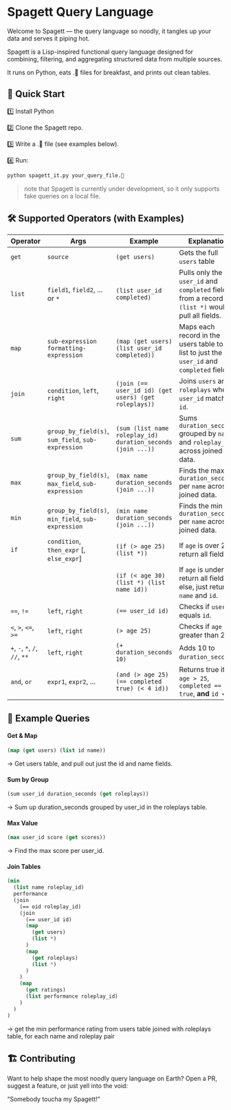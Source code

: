 # Spagett Query Language
Welcome to Spagett — the query language so noodly, it tangles up your data and serves it piping hot.

Spagett is a Lisp-inspired functional query language designed for combining, filtering, and aggregating structured data from multiple sources.

It runs on Python, eats .🍝 files for breakfast, and prints out clean tables.

## 🚀 Quick Start
1️⃣ Install Python

2️⃣ Clone the Spagett repo.

3️⃣ Write a .🍝 file (see examples below).

4️⃣ Run:
```bash
python spagett_it.py your_query_file.🍝
```

> note that Spagett is currently under development, so it only supports fake queries on a local file.

## 🛠️ Supported Operators (with Examples)

| **Operator**        | **Args**                                                                  | **Example**                                                                                         | **Explanation**                                                                                                                                                                                                                                     |
|---------------------|---------------------------------------------------------------------------|-----------------------------------------------------------------------------------------------------|-----------------------------------------------------------------------------------------------------------------------------------------------------------------------------------------------------------------------------------------------------|
| `get`              | `source`                                             | `(get users)`                                                                                       | Gets the full `users` table                                                                                                                                                                               |
| `list`             | `field1`, `field2`, ... or `*`                                            | `(list user_id completed)`                                                                          | Pulls only the `user_id` and `completed` fields from a record. `(list *)` would pull all fields.                                                                                                                                                   |
| `map`             | `sub-expression` `formatting-expression`                                                          | `(map (get users) (list user_id completed))`                                                                    | Maps each record in the users table to a list to just the `user_id` and `completed` fields.                                                                                                                                                                         |
| `join`             | `condition`, `left`, `right`                                              | `(join (== user_id id) (get users) (get roleplays))`                                                | Joins `users` and `roleplays` where `user_id` matches `id`.                                                                                                                                                                                       |
| `sum`              | `group_by_field(s)`, `sum_field`, `sub-expression`                                   | `(sum (list name roleplay_id) duration_seconds (join ...))`                                                            | Sums `duration_seconds` grouped by `name` and `roleplay_id` across joined data.                                                                                                                                                                                      |
| `max`              | `group_by_field(s)`, `max_field`, `sub-expression`                                   | `(max name duration_seconds (join ...))`                                                            | Finds the max `duration_seconds` per `name` across joined data.                                                                                                                                                                                    |
| `min`              | `group_by_field(s)`, `min_field`, `sub-expression`                                   | `(min name duration_seconds (join ...))`                                                            | Finds the min `duration_seconds` per `name` across joined data.                                                                                                                                                                                    |
| `if`               | `condition`, `then_expr` [, `else_expr`]                                 | `(if (> age 25) (list *))`                                                                          | If `age` is over 25, return all fields.                                                                                                                                                                                                           |
|                   |                                                                           | `(if (< age 30) (list *) (list name id))`                                                           | If `age` is under 30, return all fields; else, just return `name` and `id`.                                                                                                                                                                       |
| `==`, `!=`         | `left`, `right`                                                          | `(== user_id id)`                                                                                   | Checks if `user_id` equals `id`.                                                                                                                                                                                                                  |
| `<`, `>`, `<=`, `>=` | `left`, `right`                                                          | `(> age 25)`                                                                                         | Checks if `age` is greater than 25.                                                                                                                                                                                                               |
| `+`, `-`, `*`, `/`, `//`, `**` | `left`, `right`                                                          | `(+ duration_seconds 10)`                                                                           | Adds 10 to `duration_seconds`.                                                                                                                                                                                                                    |
| `and`, `or`        | `expr1`, `expr2`, ...                                                    | `(and (> age 25) (== completed true) (< 4 id))`                                                     | Returns true if `age > 25`, `completed == true`, **and** `id < 4`.                                                                                                                                                                                |


## 🍝 Example Queries

#### Get & Map
```lisp
(map (get users) (list id name))
```
→ Get users table, and pull out just the id and name fields.

#### Sum by Group
```lisp
(sum user_id duration_seconds (get roleplays))
```
→ Sum up duration_seconds grouped by user_id in the roleplays table.

#### Max Value
```lisp
(max user_id score (get scores))
```
→ Find the max score per user_id.

#### Join Tables
```lisp
(min
  (list name roleplay_id)
  performance
  (join
    (== oid roleplay_id)
    (join
      (== user_id id)
      (map
        (get users)
        (list *)
      )
      (map 
        (get roleplays)
        (list *)
      )
    )
    (map
      (get ratings)
      (list performance roleplay_id)
    )
  )
)
```
→ get the min performance rating from users table joined with roleplays table, for each name and roleplay pair

## 🏗️ Contributing
Want to help shape the most noodly query language on Earth?
Open a PR, suggest a feature, or just yell into the void:

“Somebody toucha my Spagett!”
